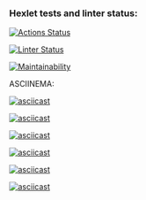 ### Hexlet tests and linter status:

[![Actions Status](https://github.com/artemBeletzky/frontend-project-lvl1/workflows/hexlet-check/badge.svg)](https://github.com/artemBeletzky/frontend-project-lvl1/actions)

[![Linter Status](https://github.com/artemBeletzky/frontend-project-lvl1/workflows/eslint/badge.svg)](https://github.com/artemBeletzky/frontend-project-lvl1/actions)

[![Maintainability](https://api.codeclimate.com/v1/badges/a99a88d28ad37a79dbf6/maintainability)](https://github.com/artemBeletzky/frontend-project-lvl1)

ASCIINEMA:

[![asciicast](https://asciinema.org/a/ApcJnpruC8D7LbGNwVgdwFyHD.svg)](https://asciinema.org/a/ApcJnpruC8D7LbGNwVgdwFyHD)

[![asciicast](https://asciinema.org/a/MhCfcF2k3JElOxLfOJmyfh9Qa.svg)](https://asciinema.org/a/MhCfcF2k3JElOxLfOJmyfh9Qa)

[![asciicast](https://asciinema.org/a/ZsVgKiZwBUYY2MY8sbGqKCE1G.svg)](https://asciinema.org/a/ZsVgKiZwBUYY2MY8sbGqKCE1G)

[![asciicast](https://asciinema.org/a/tqat2mkRPzIUfX7kYHIWPgvZp.svg)](https://asciinema.org/a/tqat2mkRPzIUfX7kYHIWPgvZp)

[![asciicast](https://asciinema.org/a/pWJwFIbAkaVczAxNGeuQhVhiR.svg)](https://asciinema.org/a/pWJwFIbAkaVczAxNGeuQhVhiR)

[![asciicast](https://asciinema.org/a/NKHyOnERrqGm26aKJBjFKxj22.svg)](https://asciinema.org/a/NKHyOnERrqGm26aKJBjFKxj22)

